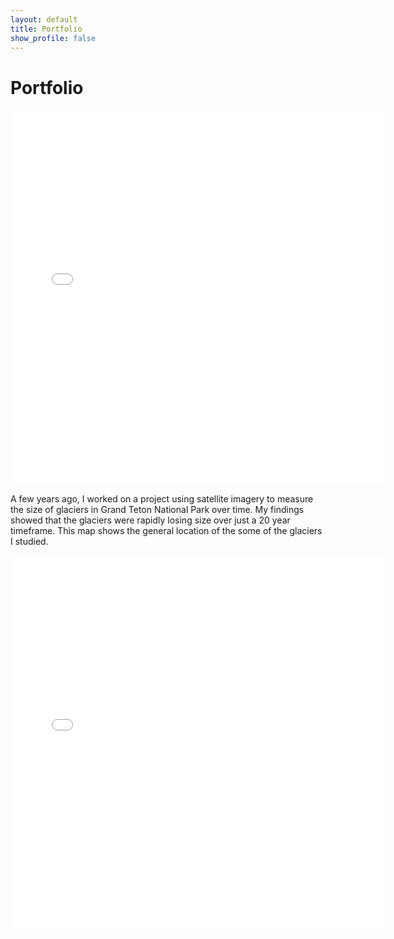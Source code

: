 ```yaml
---
layout: default
title: Portfolio
show_profile: false
---
```


# Portfolio
<div class="map-container">
  <iframe src="/img/glacier.html" width="600" height="600" style="border:0;"></iframe>
  <p>A few years ago, I worked on a project using satellite imagery to measure the size of glaciers in Grand Teton National Park over time. My findings showed that the glaciers were rapidly losing size over just a 20 year timeframe. This map shows the general location of the some of the glaciers I studied.</p>
</div>

<embed type="text/html" src="/img/glacier.html" width="600" height="600">

